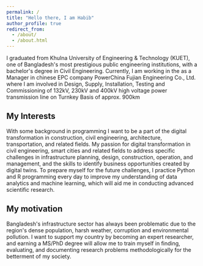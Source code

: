 ```yaml
---
permalink: /
title: "Hello there, I am Habib"
author_profile: true
redirect_from: 
  - /about/
  - /about.html
---
```


I graduated from Khulna University of Engineering & Technology (KUET), one of Bangladesh's most prestigious public engineering institutions, with a bachelor's degree in Civil Engineering. Currently, I am working in the as a Manager in chinese EPC company PowerChina Fujian Engineering Co., Ltd. where I am involved in Design, Supply, Installation, Testing and Commissioning of 132kV, 230kV and 400kV high voltage power transmission line on Turnkey Basis of approx. 900km

My Interests
------
With some background in programming I want to be a part of the digital transformation in construction, civil engineering, architecture, transportation, and related fields. My passion for digital transformation in civil engineering, smart cities and related fields to address specific challenges in infrastructure planning, design, construction, operation, and management, and the skills to identify business opportunities created by digital twins. To prepare myself for the future challenges, I practice Python and R programming every day to improve my understanding of data analytics and machine learning, which will aid me in conducting advanced scientific research.


My motivation
------
Bangladesh's infrastructure sector has always been problematic due to the region's dense population, harsh weather, corruption and environmental pollution. I want to support my country by becoming an expert researcher, and earning a MS/PhD degree will allow me to train myself in finding, evaluating, and documenting research problems methodologically for the betterment of my society.

